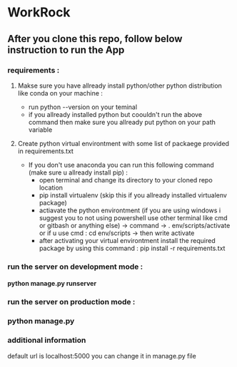 # WorkRock
## After you clone this repo, follow below instruction to run the App

###  requirements : 
1. Makse sure you have allready install python/other python distribution like conda on your machine :
   * run python --version on your teminal
   * if you allready installed python but coouldn't run the above command then make sure you allready put python on your path variable

2. Create python virtual environtment with some list of packaege provided in requirements.txt
   * If you don't use anaconda you can run this following command (make sure u allready install pip) :  
      * open terminal and change its directory to your cloned repo location
      * pip install virtualenv (skip this if you allready installed virtualenv package)
      * actiavate the python environtment (if you are using windows i suggest you to not using powershell use other terminal like cmd or gitbash or anything else) -> command -> . env/scripts/activate or if u use cmd : cd env/scripts -> then write activate
      * after activating your virtual environtment install the required package by using this command :
      pip install -r requirements.txt

### run the server on development mode :
   #### python manage.py runserver

### run the server on production mode :

   ### python manage.py

### additional information
   default url is localhost:5000
   you can change it in manage.py file 
